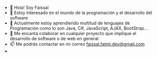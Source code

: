 - 👋 Hola! Soy Faissal
- 👀 Estoy interesado en el mundo de la programación y el desarrollo del software
- 🌱 Actualmente estoy aprendiendo multitud de lenguajes de Programación como lo son Java, C#, JavaScript, AJAX, BootStrap...
- 💞️ Me encanta colaborar en cualquier proyecto que implique el desarrollo de software o de web en general
- 📫 Me podrás contactar en mi correo faissal.fatmi.dev@gmail.com
- 
